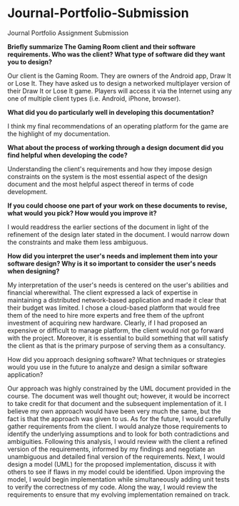 # Journal-Portfolio-Submission
Journal Portfolio Assignment Submission

**Briefly summarize The Gaming Room client and their software requirements. Who was the client? What type of software did they want you to design?**

Our client is the Gaming Room. They are owners of the Android app, Draw It or Lose It. They have asked us to design a networked multiplayer version of their Draw It or Lose It game. Players will access it via the Internet using any one of multiple client types (i.e. Android, iPhone, browser).

**What did you do particularly well in developing this documentation?**

I think my final recommendations of an operating platform for the game are the highlight of my documentation.

**What about the process of working through a design document did you find helpful when developing the code?**

Understanding the client&#39;s requirements and how they impose design constraints on the system is the most essential aspect of the design document and the most helpful aspect thereof in terms of code development.

**If you could choose one part of your work on these documents to revise, what would you pick? How would you improve it?**

I would readdress the earlier sections of the document in light of the refinement of the design later stated in the document. I would narrow down the constraints and make them less ambiguous.

**How did you interpret the user&#39;s needs and implement them into your software design? Why is it so important to consider the user&#39;s needs when designing?**

My interpretation of the user&#39;s needs is centered on the user&#39;s abilities and financial wherewithal. The client expressed a lack of expertise in maintaining a distributed network-based application and made it clear that their budget was limited. I chose a cloud-based platform that would free them of the need to hire more experts and free them of the upfront investment of acquiring new hardware. Clearly, if I had proposed an expensive or difficult to manage platform, the client would not go forward with the project. Moreover, it is essential to build something that will satisfy the client as that is the primary purpose of serving them as a consultancy.

How did you approach designing software? What techniques or strategies would you use in the future to analyze and design a similar software application?

Our approach was highly constrained by the UML document provided in the course. The document was well thought out; however, it would be incorrect to take credit for that document and the subsequent implementation of it. I believe my own approach would have been very much the same, but the fact is that the approach was given to us. As for the future, I would carefully gather requirements from the client. I would analyze those requirements to identify the underlying assumptions and to look for both contradictions and ambiguities. Following this analysis, I would review with the client a refined version of the requirements, informed by my findings and negotiate an unambiguous and detailed final version of the requirements. Next, I would design a model (UML) for the proposed implementation, discuss it with others to see if flaws in my model could be identified. Upon improving the model, I would begin implementation while simultaneously adding unit tests to verify the correctness of my code. Along the way, I would review the requirements to ensure that my evolving implementation remained on track.

